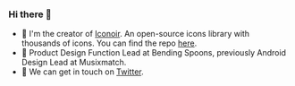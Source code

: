 ### Hi there 👋

- 🌱 I'm the creator of [Iconoir](https://iconoir.com/). An open-source icons library with thousands of icons. You can find the repo [here](https://github.com/iconoir-icons/iconoir).
- 🔭 Product Design Function Lead at Bending Spoons, previously Android Design Lead at Musixmatch.
- 💬 We can get in touch on [Twitter](https://twitter.com/lucaburgio).
